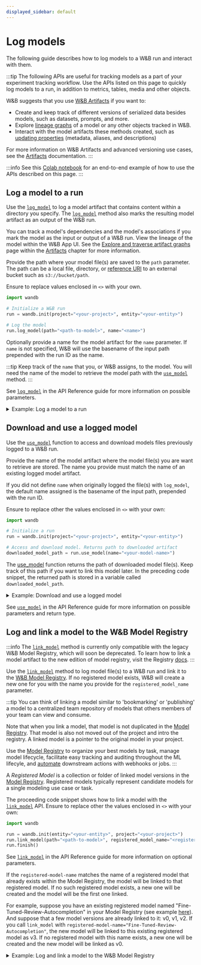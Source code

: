 ```yaml
---
displayed_sidebar: default
---
```


# Log models

The following guide describes how to log models to a W&B run and interact with them. 

:::tip
The following APIs are useful for tracking models as a part of your experiment tracking workflow. Use the APIs listed on this page to quickly log models to a run, in addition to metrics, tables, media and other objects.

W&B suggests that you use [W&B Artifacts](../../artifacts/intro.md) if you want to:
- Create and keep track of different versions of serialized data besides models, such as datasets, prompts, and more.
- Explore [lineage graphs](../../artifacts/explore-and-traverse-an-artifact-graph.md) of a model or any other objects tracked in W&B.
- Interact with the model artifacts these methods created, such as [updating properties](../../artifacts/update-an-artifact.md) (metadata, aliases, and descriptions) 

For more information on W&B Artifacts and advanced versioning use cases, see the [Artifacts](../../artifacts/intro.md) documentation.
:::

:::info
See this [Colab notebook](https://colab.research.google.com/github/wandb/examples/blob/ken-add-new-model-reg-api/colabs/wandb-model-registry/New_Model_Logging_in_W&B.ipynb) for an end-to-end example of how to use the APIs described on this page.
:::

## Log a model to a run
Use the [`log_model`](../../../ref/python/run.md#log_model) to log a model artifact that contains content within a directory you specify. The [`log_model`](../../../ref/python/run.md#log_model) method also marks the resulting model artifact as an output of the W&B run. 

You can track a model's dependencies and the model's associations if you mark the model as the input or output of a W&B run. View the lineage of the model within the W&B App UI. See the [Explore and traverse artifact graphs](../../artifacts/explore-and-traverse-an-artifact-graph.md) page within the [Artifacts](../../artifacts/intro.md) chapter for more information.

Provide the path where your model file(s) are saved to the `path` parameter. The path can be a local file, directory, or [reference URI](../../artifacts/track-external-files.md#amazon-s3--gcs--azure-blob-storage-references) to an external bucket such as `s3://bucket/path`. 

Ensure to replace values enclosed in `<>` with your own.

```python
import wandb

# Initialize a W&B run
run = wandb.init(project="<your-project>", entity="<your-entity>")

# Log the model
run.log_model(path="<path-to-model>", name="<name>")
```

Optionally provide a name for the model artifact for the `name` parameter. If `name` is not specified, W&B will use the basename of the input path prepended with the run ID as the name. 

:::tip
Keep track of the `name` that you, or W&B assigns, to the model. You will need the name of the model to retrieve the model path with the [`use_model`](https://docs.wandb.ai/ref/python/run#use_model) method. 
:::

See [`log_model`](../../../ref/python/run.md#log_model) in the API Reference guide for more information on possible parameters.

<details>

<summary>Example: Log a model to a run</summary>

```python
import os
import wandb
from tensorflow import keras
from tensorflow.keras import layers

config = {"optimizer": "adam", "loss": "categorical_crossentropy"}

# Initialize a W&B run
run = wandb.init(entity="charlie", project="mnist-experiments", config=config)

# Hyperparameters
loss = run.config["loss"]
optimizer = run.config["optimizer"]
metrics = ["accuracy"]
num_classes = 10
input_shape = (28, 28, 1)

# Training algorithm
model = keras.Sequential(
    [
        layers.Input(shape=input_shape),
        layers.Conv2D(32, kernel_size=(3, 3), activation="relu"),
        layers.MaxPooling2D(pool_size=(2, 2)),
        layers.Conv2D(64, kernel_size=(3, 3), activation="relu"),
        layers.MaxPooling2D(pool_size=(2, 2)),
        layers.Flatten(),
        layers.Dropout(0.5),
        layers.Dense(num_classes, activation="softmax"),
    ]
)

# Configure the model for training
model.compile(loss=loss, optimizer=optimizer, metrics=metrics)

# Save model
model_filename = "model.h5"
local_filepath = "./"
full_path = os.path.join(local_filepath, model_filename)
model.save(filepath=full_path)

# Log the model to the W&B run
run.log_model(path=full_path, name="MNIST")
run.finish()
```

When the user called `log_model`, a model artifact named `MNIST` was created and the file `model.h5` was added to the model artifact. Your terminal or notebook will print information of where to find information about the run the model was logged to.

```python
View run different-surf-5 at: https://wandb.ai/charlie/mnist-experiments/runs/wlby6fuw
Synced 5 W&B file(s), 0 media file(s), 1 artifact file(s) and 0 other file(s)
Find logs at: ./wandb/run-20231206_103511-wlby6fuw/logs
```

</details>


## Download and use a logged model
Use the [`use_model`](../../../ref/python/run.md#use_model) function to access and download models files previously logged to a W&B run. 

Provide the name of the model artifact where the model file(s) you are want to retrieve are stored. The name you provide must match the name of an existing logged model artifact.

If you did not define `name` when originally logged the file(s) with `log_model`, the default name assigned is the basename of the input path, prepended with the run ID.

Ensure to replace other the values enclosed in `<>` with your own:
 
```python
import wandb

# Initialize a run
run = wandb.init(project="<your-project>", entity="<your-entity>")

# Access and download model. Returns path to downloaded artifact
downloaded_model_path = run.use_model(name="<your-model-name>")
```

The [use_model](../../../ref/python/run.md#use_model) function returns the path of downloaded model file(s). Keep track of this path if you want to link this model later. In the preceding code snippet, the returned path is stored in a variable called `downloaded_model_path`.

<details>

<summary>Example: Download and use a logged model</summary>

For example, in the proceeding code snippet a user called the `use_model` API. They specified the name of the model artifact they want to fetch and they also provided a version/alias. They then stored the path that is returned from the API to the `downloaded_model_path` variable.

```python
import wandb

entity = "luka"
project = "NLP_Experiments"
alias = "latest"  # semantic nickname or identifier for the model version
model_artifact_name = "fine-tuned-model"

# Initialize a run
run = wandb.init(project=project, entity=entity)
# Access and download model. Returns path to downloaded artifact
downloaded_model_path = run.use_model(name = f"{model_artifact_name}:{alias}") 
```
</details>

See [`use_model`](../../../ref/python/run.md#use_model) in the API Reference guide for more information on possible parameters and return type.

## Log and link a model to the W&B Model Registry

:::info
The [`link_model`](../../../ref/python/run.md#link_model) method is currently only compatible with the legacy W&B Model Registry, which will soon be deprecated. To learn how to link a model artifact to the new edition of model registry, visit the Registry [docs](../../registry/link_version.md). 
:::

Use the [`link_model`](../../../ref/python/run.md#link_model) method to log model file(s) to a W&B run and link it to the [W&B Model Registry](../../model_registry/intro.md). If no registered model exists, W&B will create a new one for you with the name you provide for the `registered_model_name` parameter. 

:::tip
You can think of linking a model similar to 'bookmarking' or 'publishing' a model to a centralized team repository of models that others members of your team can view and consume. 

Note that when you link a model, that model is not duplicated in the [Model Registry](../../model_registry/intro.md). That model is also not moved out of the project and intro the registry. A linked model is a pointer to the original model in your project.

Use the [Model Registry](../../model_registry/intro.md) to organize your best models by task, manage model lifecycle, facilitate easy tracking and auditing throughout the ML lifecyle, and [automate](../model-registry-automations.md) downstream actions with webhooks or jobs.
:::

A *Registered Model* is a collection or folder of linked model versions in the [Model Registry](../../model_registry/intro.md). Registered models typically represent candidate models for a single modeling use case or task. 

The proceeding code snippet shows how to link a model with the [`link_model`](../../../ref/python/run.md#link_model) API. Ensure to replace other the values enclosed in `<>` with your own:

```python
import wandb

run = wandb.init(entity="<your-entity>", project="<your-project>")
run.link_model(path="<path-to-model>", registered_model_name="<registered-model-name>")
run.finish()
```

See [`link_model`](../../../ref/python/run.md#link_model) in the API Reference guide for more information on optional parameters.

If the `registered-model-name` matches the name of a registered model that already exists within the Model Registry, the model will be linked to that registered model. If no such registered model exists, a new one will be created and the model will be the first one linked. 

For example, suppose you have an existing registered model named "Fine-Tuned-Review-Autocompletion" in your Model Registry (see example [here](https://wandb.ai/reviewco/registry/model?selectionPath=reviewco%2Fmodel-registry%2FFinetuned-Review-Autocompletion&view=all-models)). And suppose that a few model versions are already linked to it: v0, v1, v2. If you call `link_model` with `registered-model-name="Fine-Tuned-Review-Autocompletion"`, the new model will be linked to this existing registered model as v3. If no registered model with this name exists, a new one will be created and the new model will be linked as v0. 


<details>

<summary>Example: Log and link a model to the W&B Model Registry</summary>

For example, the proceeding code snippet logs model files and links the model model to a registered model name `"Fine-Tuned-Review-Autocompletion"`. 

To do this, a user calls the `link_model` API. When they call the API, they provide a local filepath that points the content of the model (`path`) and they provide a name for the registered model to link it to (`registered_model_name`). 

```python
import wandb

path = "/local/dir/model.pt"
registered_model_name = "Fine-Tuned-Review-Autocompletion"

run = wandb.init(project="llm-evaluation", entity="noa")
run.link_model(path=path, registered_model_name=registered_model_name)
run.finish()
```

:::info
Reminder: A registered model houses a collection of bookmarked model versions. 
:::

</details>
